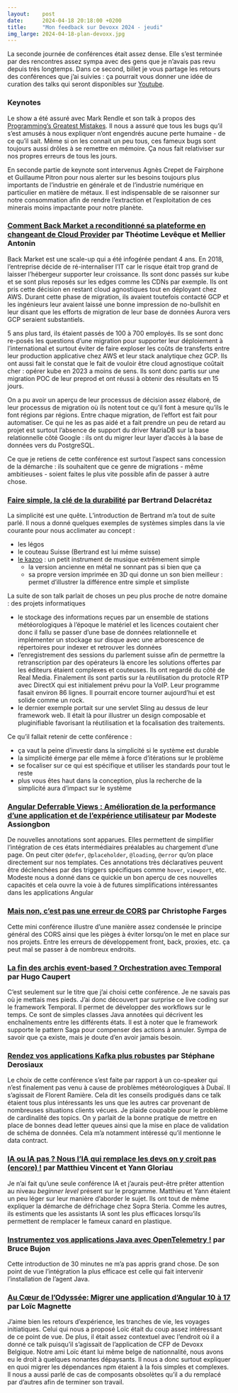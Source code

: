 ```yaml
---
layout:    post
date:      2024-04-18 20:18:00 +0200
title:     "Mon feedback sur Devoxx 2024 - jeudi"
img_large: 2024-04-18-plan-devoxx.jpg
---
```


La seconde journée de conférences était assez dense. Elle s’est terminée par des rencontres assez sympa avec des gens
que je n’avais pas revu depuis très longtemps. Dans ce second, billet je vous partage les retours des conférences que
j’ai suivies : ça pourrait vous donner une idée de curation des talks qui seront disponibles sur [Youtube].

### Keynotes

Le show a été assuré avec Mark Rendle et son talk à propos des [Programming’s Greatest Mistakes]. Il nous a assuré que
tous les bugs qu’il s’est amusés à nous expliquer n’ont engendrés aucune perte humaine - de ce qu’il sait. Même si on
les connait un peu tous, ces fameux bugs sont toujours aussi drôles à se remettre en mémoire. Ça nous fait relativiser
sur nos propres erreurs de tous les jours.

En seconde partie de keynote sont intervenus Agnès Crepet de Fairphone et Guillaume Pitron pour nous alerter sur les
besoins toujours plus importants de l’industrie en générale et de l’industrie numérique en particulier en matière de
métaux. Il est indispensable de se raisonner sur notre consommation afin de rendre l’extraction et l’exploitation de ces
minerais moins impactante pour notre planète.

### [Comment Back Market a reconditionné sa plateforme en changeant de Cloud Provider] par Théotime Levêque et Mellier Antonin

Back Market est une scale-up qui a été infogérée pendant 4 ans. En 2018, l’entreprise décide de ré-internaliser l’IT car
le risque était trop grand de laisser l’hébergeur supporter leur croissance. Ils sont donc passés sur kube et se sont
plus reposés sur les edges comme les CDNs par exemple. Ils ont pris cette décision en restant cloud agnostiques tout en
déployant chez AWS. Durant cette phase de migration, ils avaient toutefois contacté GCP et les ingénieurs leur avaient
laissé une bonne impression de no-bullshit en leur disant que les efforts de migration de leur base de données Aurora
vers GCP seraient substantiels.

5 ans plus tard, ils étaient passés de 100 à 700 employés. Ils se sont donc re-posés les questions d’une migration pour
supporter leur déploiement à l’international et surtout éviter de faire exploser les coûts de transferts entre leur
production applicative chez AWS et leur stack analytique chez GCP. Ils ont aussi fait le constat que le fait de vouloir
être cloud agnostique coûtait cher : opérer kube en 2023 a moins de sens. Ils sont donc partis sur une migration POC de
leur preprod et ont réussi à obtenir des résultats en 15 jours.

On a pu avoir un aperçu de leur processus de décision assez élaboré, de leur processus de migration où ils notent tout
ce qu’il font à mesure qu’ils le font régions par régions. Entre chaque migration, de l’effort est fait pour
automatiser. Ce qui ne les as pas aidé et a fait prendre un peu de retard au projet est surtout l’absence de support du
driver MariaDB sur la base relationnelle côté Google : ils ont du migrer leur layer d’accès à la base de données vers du
PostgreSQL.

Ce que je retiens de cette conférence est surtout l’aspect sans concession de la démarche : ils souhaitent que ce genre
de migrations - même ambitieuses - soient faites le plus vite possible afin de passer à autre chose.

### [Faire simple, la clé de la durabilité] par Bertrand Delacrétaz

La simplicité est une quête. L’introduction de Bertrand m’a tout de suite parlé. Il nous a donné quelques exemples de
systèmes simples dans la vie courante pour nous acclimater au concept :
 - les légos
 - le couteau Suisse (Bertrand est lui même suisse)
 - [le kazoo] : un petit instrument de musique extrêmement simple
   - la version ancienne en métal ne sonnant pas si bien que ça
   - sa propre version imprimée en 3D qui donne un son bien meilleur : permet d’illustrer la différence entre simple et
     simpliste

La suite de son talk parlait de choses un peu plus proche de notre domaine : des projets informatiques
 - le stockage des informations reçues par un ensemble de stations météorologiques
   à l’époque le matériel et les licences coutaient cher donc il fallu se passer d’une base de données relationnelle et
   implémenter un stockage sur disque avec une arborescence de répertoires pour indexer et retrouver les données
 - l’enregistrement des sessions du parlement suisse afin de permettre la retranscription par des opérateurs
   là encore les solutions offertes par les éditeurs étaient complexes et couteuses. Ils ont regardé du côté de Real
   Media. Finalement ils sont partis sur la réutilisation du protocle RTP avec DirectX qui est initialement prévu pour
   la VoIP. Leur programme fasait environ 86 lignes. Il pourrait encore tourner aujourd’hui et est solide comme un rock.
 - le dernier exemple portait sur une servlet Sling au dessus de leur framework web. Il était là pour illustrer un
   design composable et pluginifiable favorisant la réutilisation et la focalisation des traitements.

Ce qu’il fallait retenir de cette conférence :
 - ça vaut la peine d’investir dans la simplicité si le système est durable
 - la simplicité émerge par elle même à force d’itérations sur le problème
 - se focaliser sur ce qui est spécifique et utiliser les standards pour tout le reste
 - plus vous êtes haut dans la conception, plus la recherche de la simplicité aura d’impact sur le système

### [Angular Deferrable Views : Amélioration de la performance d’une application et de l’expérience utilisateur] par Modeste Assiongbon

De nouvelles annotations sont apparues. Elles permettent de simplifier l’intégration de ces états intermédiaires
préalables au chargement d’une page. On peut citer `@defer`, `@placeholder`, `@loading`, `@error` qu’on place
directement sur nos templates. Ces annotations très déclaratives peuvent être déclenchées par des triggers spécifiques
comme `hover`, `viewport`, etc. Modeste nous a donné dans ce quickie un bon aperçu de ces nouvelles capacités et cela
ouvre la voie à de futures simplifications intéressantes dans les applications Angular

### [Mais non, c’est pas une erreur de CORS] par Christophe Farges

Cette mini conférence illustre d’une manière assez condensée le principe général des CORS ainsi que les pièges à éviter
lorsqu’on le met en place sur nos projets. Entre les erreurs de développement front, back, proxies, etc. ça peut mal se
passer à de nombreux endroits.

### [La fin des archis event-based ? Orchestration avec Temporal] par Hugo Caupert

C’est seulement sur le titre que j’ai choisi cette conférence. Je ne savais pas où je mettais mes pieds. J’ai donc
découvert par surprise ce live coding sur le framework Temporal. Il permet de développer des workflows sur le temps.
Ce sont de simples classes Java annotées qui décrivent les enchaînements entre les différents états. Il est à noter
que le framework supporte le pattern Saga pour compenser des actions à annuler. Sympa de savoir que ça existe, mais je
doute d’en avoir jamais besoin.

### [Rendez vos applications Kafka plus robustes] par Stéphane Derosiaux

Le choix de cette conférence s’est faite par rapport à un co-speaker qui n’est finalement pas venu à cause de problèmes
météorologiques à Dubaï. Il s’agissait de Florent Ramière. Cela dit les conseils prodigués dans ce talk étaient tous
plus intéressants les uns que les autres car provenant de nombreuses situations clients vécues. Je plaide coupable pour
le problème de cardinalité des topics. On y parlait de la bonne pratique de mettre en place de bonnes dead letter
queues ainsi que la mise en place de validation de schéma de données. Cela m’a notamment intéressé qu’il mentionne le
data contract.

### [IA ou IA pas ? Nous l’IA qui remplace les devs on y croit pas (encore) !] par Matthieu Vincent et Yann Gloriau

Je n’ai fait qu’une seule conférence IA et j’aurais peut-être prêter attention au niveau _beginner level_ présent sur le
programme. Matthieu et Yann étaient un peu léger sur leur manière d’aborder le sujet. Ils ont tout de même expliquer la
démarche de défrichage chez Sopra Steria. Comme les autres, ils estiments que les assistants IA sont les plus efficaces
lorsqu’ils permettent de remplacer le fameux canard en plastique.

### [Instrumentez vos applications Java avec OpenTelemetry !] par Bruce Bujon

Cette introduction de 30 minutes ne m’a pas appris grand chose. De son point de vue l’intégration la plus efficace est
celle qui fait intervenir l’installation de l’agent Java.

### [Au Cœur de l’Odyssée: Migrer une application d’Angular 10 à 17] par Loïc Magnette

J’aime bien les retours d’expérience, les tranches de vie, les voyages initiatiques. Celui qui nous a proposé Loïc était
du coup assez intéressant de ce point de vue. De plus, il était assez contextuel avec l’endroit où il a donné ce talk
puisqu’il s’agissait de l’application de CFP de Devoxx Belgique. Notre ami Loïc étant lui même belge de nationnalité,
nous avons eu le droit à quelques nonantes dépaysants. Il nous a donc surtout expliquer en quoi migrer les dépendances
npm étaient à la fois simples et complexes. Il nous a aussi parlé de cas de composants obsolètes qu’il a du remplacé par
d’autres afin de terminer son travail.

[Youtube]: https://www.youtube.com/@DevoxxFRvideos
[Programming’s Greatest Mistakes]: https://www.devoxx.fr/schedule/talk/?id=77109
[Comment Back Market a reconditionné sa plateforme en changeant de Cloud Provider]: https://www.devoxx.fr/schedule/talk/?id=46424
[Faire simple, la clé de la durabilité]: https://www.devoxx.fr/schedule/talk/?id=43652
[le kazoo]: https://fr.wikipedia.org/wiki/Kazoo
[Angular Deferrable Views : Amélioration de la performance d’une application et de l’expérience utilisateur]: https://www.devoxx.fr/schedule/talk?id=23556
[Mais non, c’est pas une erreur de CORS]: https://www.devoxx.fr/schedule/talk/?id=36024
[La fin des archis event-based ? Orchestration avec Temporal]: https://www.devoxx.fr/schedule/talk/?id=21851
[Rendez vos applications Kafka plus robustes]: https://www.devoxx.fr/schedule/talk/?id=50172
[IA ou IA pas ? Nous l’IA qui remplace les devs on y croit pas (encore) !]: https://www.devoxx.fr/schedule/talk/?id=36019
[Instrumentez vos applications Java avec OpenTelemetry !]: https://www.devoxx.fr/schedule/talk/?id=30801
[Au Cœur de l’Odyssée: Migrer une application d’Angular 10 à 17]: https://www.devoxx.fr/schedule/talk/?id=25630